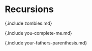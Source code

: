
# Recursions

{.include zombies.md}

{.include you-complete-me.md}

{.include your-fathers-parenthesis.md}
